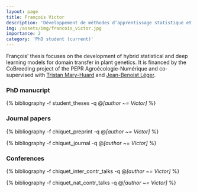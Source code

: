 ```yaml
---
layout: page
title: François Victor
description: 'Développement de méthodes d’apprentissage statistique et d’apprentissage par transfert pour la caractérisation du potentiel agro-écologique et le screening des ressources génétiques (2024-xx, 33%)'
img: /assets/img/francois_victor.jpg
importance: 2
category: 'PhD student (current)'
---
```


François' thesis focuses on the development of hybrid statistical and deep learning models for domain transfer in plant genetics. It is financed by the CoBreeding project of the PEPR Agroécologie-Numérique and co-supervised with [Tristan Mary-Huard](https://moulon.inrae.fr/en/personnes/tmaryhuard/) and [Jean-Benoist Léger](https://www.hds.utc.fr/~legerjea/).

### PhD manucript

<div class="publications">

{% bibliography -f student_theses -q @*[author ~= Victor]* %}

</div>

### Journal papers

<div class="publications">

{% bibliography -f chiquet_preprint -q @*[author ~= Victor]* %}

{% bibliography -f chiquet_journal -q @*[author ~= Victor]* %}

</div>


### Conferences

<div class="publications">

{% bibliography -f chiquet_inter_contr_talks -q @*[author ~= Victor]* %}

{% bibliography -f chiquet_nat_contr_talks -q @*[author ~= Victor]* %}

</div>
